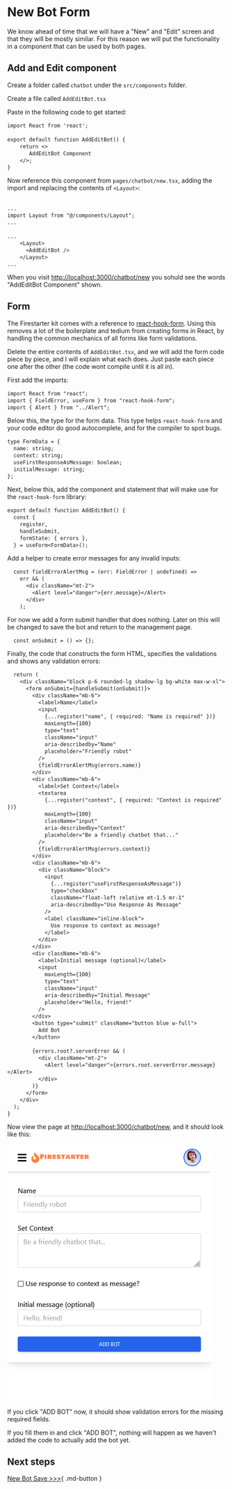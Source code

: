 # New Bot Form

We know ahead of time that we will have a "New" and "Edit" screen and that they will be mostly similar. For this reason we will put the functionality in a component that can be used by both pages.

## Add and Edit component

Create a folder called `chatbot` under the `src/components` folder.

Create a file called `AddEditBot.tsx`

Paste in the following code to get started:

```tsx
import React from 'react';

export default function AddEditBot() {
    return <>
       AddEditBot Component
    </>;
}
```

Now reference this component from `pages/chatbot/new.tsx`, adding the import and replacing the contents of `<Layout>`:

```tsx

...
import Layout from "@/components/Layout";
...

...
    <Layout>
      <AddEditBot />
    </Layout>
...
```

When you visit [http://localhost:3000/chatbot/new](http://localhost:3000/chatbot/new) you sohuld see the words "AddEditBot Component" shown.

## Form

The Firestarter kit comes with a reference to [react-hook-form](https://react-hook-form.com/). Using this removes a lot of the boilerplate and tedium from creating forms in React, by handling the common mechanics of all forms like form validations.

Delete the entire contents of `AddEditBot.tsx`, and we will add the form code piece by piece, and I will explain what each does. Just paste each piece one after the other (the code wont compile until it is all in).

First add the imports:

```tsx
import React from "react";
import { FieldError, useForm } from "react-hook-form";
import { Alert } from "../Alert";
```

Below this, the type for the form data. This type helps `react-hook-form` and your code editor do good autocomplete, and for the compiler to spot bugs.

```tsx
type FormData = {
  name: string;
  context: string;
  useFirstResponseAsMessage: boolean;
  initialMessage: string;
};
```

Next, below this, add the component and statement that will make use for the `react-hook-form` library:

```tsx
export default function AddEditBot() {
  const {
    register,
    handleSubmit,
    formState: { errors },
  } = useForm<FormData>();
```

Add a helper to create error messages for any invalid inputs:

```tsx
  const fieldErrorAlertMsg = (err: FieldError | undefined) =>
    err && (
      <div className="mt-2">
        <Alert level="danger">{err.message}</Alert>
      </div>
    );
```

For now we add a form submit handler that does nothing. Later on this will be changed to save the bot and return to the management page.

```tsx
  const onSubmit = () => {};
```

Finally, the code that constructs the form HTML, specifies the validations and shows any validation errors:

```tsx
  return (
    <div className="block p-6 rounded-lg shadow-lg bg-white max-w-xl">
      <form onSubmit={handleSubmit(onSubmit)}>
        <div className="mb-6">
          <label>Name</label>
          <input
            {...register("name", { required: "Name is required" })}
            maxLength={100}
            type="text"
            className="input"
            aria-describedby="Name"
            placeholder="Friendly robot"
          />
          {fieldErrorAlertMsg(errors.name)}
        </div>
        <div className="mb-6">
          <label>Set Context</label>
          <textarea
            {...register("context", { required: "Context is required" })}
            maxLength={100}
            className="input"
            aria-describedby="Context"
            placeholder="Be a friendly chatbot that..."
          />
          {fieldErrorAlertMsg(errors.context)}
        </div>
        <div className="mb-6">
          <div className="block">
            <input
              {...register("useFirstResponseAsMessage")}
              type="checkbox"
              className="float-left relative mt-1.5 mr-1"
              aria-describedby="Use Response As Message"
            />
            <label className="inline-block">
              Use response to context as message?
            </label>
          </div>
        </div>
        <div className="mb-6">
          <label>Initial message (optional)</label>
          <input
            maxLength={100}
            type="text"
            className="input"
            aria-describedby="Initial Message"
            placeholder="Hello, friend!"
          />
        </div>
        <button type="submit" className="button blue w-full">
          Add Bot
        </button>

        {errors.root?.serverError && (
          <div className="mt-2">
            <Alert level="danger">{errors.root.serverError.message}</Alert>
          </div>
        )}
      </form>
    </div>
  );
}
```

Now view the page at [http://localhost:3000/chatbot/new](http://localhost:3000/chatbot/new), and it should look like this:

![Add bot screenshot](../assets/chatbot-screenshot-2.png)

If you click "ADD BOT" now, it should show validation errors for the missing required fields.

If you fill them in and click "ADD BOT", nothing will happen as we haven't added the code to actually add the bot yet.

## Next steps

[New Bot Save >>>](chatbot-4.md){ .md-button }
